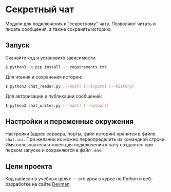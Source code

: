 # Секретный чат

Модули для подключения к "секретному" чату. Позволяют читать и писать сообщения, а также сохранять историю.

## Запуск

Скачайте код и установите зависимости.

```bash
$ python3 -m pip install -r requirements.txt
```
Для чтения и сохранения истории:
```bash
$ python3 chat_reader.py [--host] [--inport] [--history]
```

Для авторизации и публикации сообщений:
```bash
$ python3 chat_writer.py [--host] [--outport]
```


## Настройки и переменные окружения

Настройки (адрес сервера, порты, файл истории) хранятся в файле `chat.ini`. При желании их можно переопределить из командной строки. Имя пользователя и токен для подключения к чату создаются при первом запуске и сохраняются в файл `.env`.

## Цели проекта

Код написан в учебных целях — это урок в курсе по Python и веб-разработке на сайте [Devman](https://dvmn.org).
